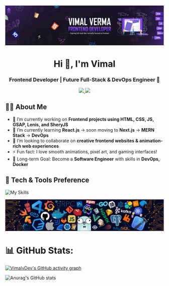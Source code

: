 ![](IMGs/LINKDEN-BANNER.jpg)

<h1 align="center">Hi 👋, I'm Vimal</h1>
<h3 align="center">Frontend Developer | Future Full-Stack & DevOps Engineer 🚀</h3>

<p align="center">
  <a href="https://www.linkedin.com/in/vimal-verma-webdev">
    <img src="https://skillicons.dev/icons?i=linkedin" />
  </a>
   <a href="mailto:vimalverma8287@gmail.com">
    <img src="https://skillicons.dev/icons?i=gmail" />
  </a>
</p>

## 👨‍💻 About Me

- 🔭 I’m currently working on **Frontend projects using HTML, CSS, JS, GSAP, Lenis, and SheryJS**
- 🌱 I’m currently learning **React.js** → soon moving to **Next.js** → **MERN Stack** → **DevOps**
- 👯 I’m looking to collaborate on **creative frontend websites & animation-rich web experiences**
- ⚡ Fun fact: I love smooth animations, pixel art, and gaming interfaces!
- 🎯 Long-term Goal: Become a **Software Engineer** with skills in **DevOps, Docker**

<h2>🚀 Tech & Tools Preference</h2>

![My Skills](https://skillicons.dev/icons?i=html,css,tailwind,js,react,figma,git,github,vscode,c,cpp)


![](IMGs/code-banner.png)


# 📊 GitHub Stats:
[![VimalvDev's GitHub activity graph](https://github-readme-activity-graph.vercel.app/graph?username=VimalvDev&theme=react-dark&hide_border=true)](https://github.com/Ashutosh00710/github-readme-activity-graph)

![Anurag's GitHub stats](https://github-readme-stats.vercel.app/api?username=VimalvDev&show_icons=true&theme=transparent)
